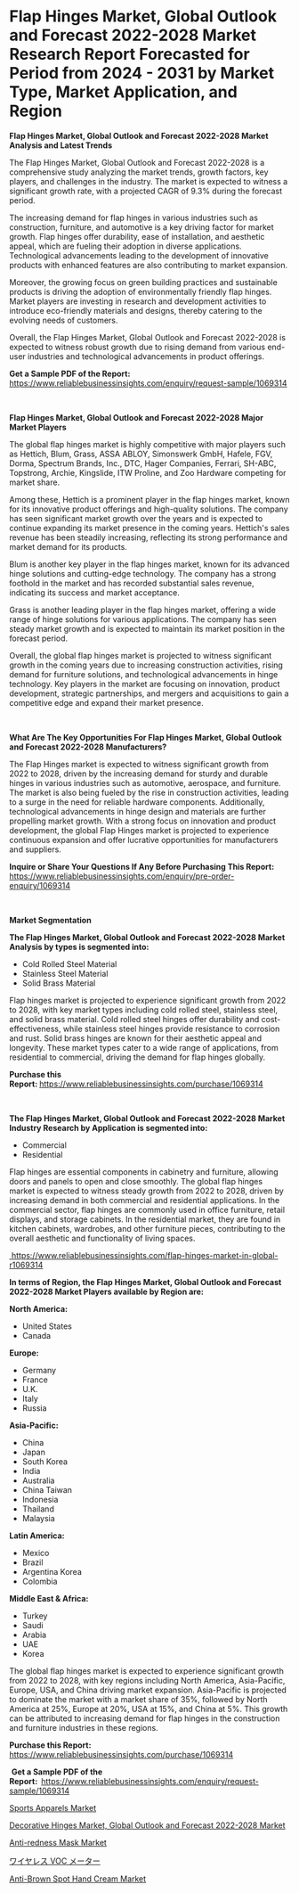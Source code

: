 <p><h1>Flap Hinges Market, Global Outlook and Forecast 2022-2028 Market Research Report Forecasted for Period from 2024 -  2031 by Market Type, Market Application, and Region</h1></p><p><strong>Flap Hinges Market, Global Outlook and Forecast 2022-2028 Market Analysis and Latest Trends</strong></p>
<p><p>The Flap Hinges Market, Global Outlook and Forecast 2022-2028 is a comprehensive study analyzing the market trends, growth factors, key players, and challenges in the industry. The market is expected to witness a significant growth rate, with a projected CAGR of 9.3% during the forecast period.</p><p>The increasing demand for flap hinges in various industries such as construction, furniture, and automotive is a key driving factor for market growth. Flap hinges offer durability, ease of installation, and aesthetic appeal, which are fueling their adoption in diverse applications. Technological advancements leading to the development of innovative products with enhanced features are also contributing to market expansion.</p><p>Moreover, the growing focus on green building practices and sustainable products is driving the adoption of environmentally friendly flap hinges. Market players are investing in research and development activities to introduce eco-friendly materials and designs, thereby catering to the evolving needs of customers.</p><p>Overall, the Flap Hinges Market, Global Outlook and Forecast 2022-2028 is expected to witness robust growth due to rising demand from various end-user industries and technological advancements in product offerings.</p></p>
<p><strong>Get a Sample PDF of the Report:&nbsp;</strong> <a href="https://www.reliablebusinessinsights.com/enquiry/request-sample/1069314">https://www.reliablebusinessinsights.com/enquiry/request-sample/1069314</a></p>
<p>&nbsp;</p>
<p><strong>Flap Hinges Market, Global Outlook and Forecast 2022-2028 Major Market Players</strong></p>
<p><p>The global flap hinges market is highly competitive with major players such as Hettich, Blum, Grass, ASSA ABLOY, Simonswerk GmbH, Hafele, FGV, Dorma, Spectrum Brands, Inc., DTC, Hager Companies, Ferrari, SH-ABC, Topstrong, Archie, Kingslide, ITW Proline, and Zoo Hardware competing for market share.</p><p>Among these, Hettich is a prominent player in the flap hinges market, known for its innovative product offerings and high-quality solutions. The company has seen significant market growth over the years and is expected to continue expanding its market presence in the coming years. Hettich's sales revenue has been steadily increasing, reflecting its strong performance and market demand for its products.</p><p>Blum is another key player in the flap hinges market, known for its advanced hinge solutions and cutting-edge technology. The company has a strong foothold in the market and has recorded substantial sales revenue, indicating its success and market acceptance.</p><p>Grass is another leading player in the flap hinges market, offering a wide range of hinge solutions for various applications. The company has seen steady market growth and is expected to maintain its market position in the forecast period.</p><p>Overall, the global flap hinges market is projected to witness significant growth in the coming years due to increasing construction activities, rising demand for furniture solutions, and technological advancements in hinge technology. Key players in the market are focusing on innovation, product development, strategic partnerships, and mergers and acquisitions to gain a competitive edge and expand their market presence.</p></p>
<p>&nbsp;</p>
<p><strong>What Are The Key Opportunities For Flap Hinges Market, Global Outlook and Forecast 2022-2028 Manufacturers?</strong></p>
<p><p>The Flap Hinges market is expected to witness significant growth from 2022 to 2028, driven by the increasing demand for sturdy and durable hinges in various industries such as automotive, aerospace, and furniture. The market is also being fueled by the rise in construction activities, leading to a surge in the need for reliable hardware components. Additionally, technological advancements in hinge design and materials are further propelling market growth. With a strong focus on innovation and product development, the global Flap Hinges market is projected to experience continuous expansion and offer lucrative opportunities for manufacturers and suppliers.</p></p>
<p><strong>Inquire or Share Your Questions If Any Before Purchasing This Report:</strong> <a href="https://www.reliablebusinessinsights.com/enquiry/pre-order-enquiry/1069314">https://www.reliablebusinessinsights.com/enquiry/pre-order-enquiry/1069314</a></p>
<p>&nbsp;</p>
<p><strong>Market Segmentation</strong></p>
<p><strong>The Flap Hinges Market, Global Outlook and Forecast 2022-2028 Market Analysis by types is segmented into:</strong></p>
<p><ul><li>Cold Rolled Steel Material</li><li>Stainless Steel Material</li><li>Solid Brass Material</li></ul></p>
<p><p>Flap hinges market is projected to experience significant growth from 2022 to 2028, with key market types including cold rolled steel, stainless steel, and solid brass material. Cold rolled steel hinges offer durability and cost-effectiveness, while stainless steel hinges provide resistance to corrosion and rust. Solid brass hinges are known for their aesthetic appeal and longevity. These market types cater to a wide range of applications, from residential to commercial, driving the demand for flap hinges globally.</p></p>
<p><strong>Purchase this Report:&nbsp;</strong><a href="https://www.reliablebusinessinsights.com/purchase/1069314">https://www.reliablebusinessinsights.com/purchase/1069314</a></p>
<p>&nbsp;</p>
<p><strong>The Flap Hinges Market, Global Outlook and Forecast 2022-2028 Market Industry Research by Application is segmented into:</strong></p>
<p><ul><li>Commercial</li><li>Residential</li></ul></p>
<p><p>Flap hinges are essential components in cabinetry and furniture, allowing doors and panels to open and close smoothly. The global flap hinges market is expected to witness steady growth from 2022 to 2028, driven by increasing demand in both commercial and residential applications. In the commercial sector, flap hinges are commonly used in office furniture, retail displays, and storage cabinets. In the residential market, they are found in kitchen cabinets, wardrobes, and other furniture pieces, contributing to the overall aesthetic and functionality of living spaces.</p></p>
<p><a href="https://www.reliablebusinessinsights.com/flap-hinges-market-in-global-r1069314">&nbsp;https://www.reliablebusinessinsights.com/flap-hinges-market-in-global-r1069314</a></p>
<p><strong>In terms of Region, the Flap Hinges Market, Global Outlook and Forecast 2022-2028 Market Players available by Region are:</strong></p>
<p>
    <p> <strong> North America: </strong>
        <ul>
            <li>United States</li>
            <li>Canada</li>
        </ul>
        </p> 
    <p> <strong> Europe: </strong>
        <ul>
            <li>Germany</li>
            <li>France</li>
            <li>U.K.</li>
            <li>Italy</li>
            <li>Russia</li>
        </ul>
        </p> 
    <p> <strong> Asia-Pacific: </strong>
        <ul>
            <li>China</li>
            <li>Japan</li>
            <li>South Korea</li>
            <li>India</li>
            <li>Australia</li>
            <li>China Taiwan</li>
            <li>Indonesia</li>
            <li>Thailand</li>
            <li>Malaysia</li>
        </ul>
        </p> 
    <p> <strong> Latin America: </strong>
        <ul>
            <li>Mexico</li>
            <li>Brazil</li>
            <li>Argentina Korea</li>
            <li>Colombia</li>
        </ul>
        </p> 
    <p> <strong> Middle East & Africa: </strong>
        <ul>
            <li>Turkey</li>
            <li>Saudi</li>
            <li>Arabia</li>
            <li>UAE</li>
            <li>Korea</li>
        </ul>
    </p>
    </p>
<p><p>The global flap hinges market is expected to experience significant growth from 2022 to 2028, with key regions including North America, Asia-Pacific, Europe, USA, and China driving market expansion. Asia-Pacific is projected to dominate the market with a market share of 35%, followed by North America at 25%, Europe at 20%, USA at 15%, and China at 5%. This growth can be attributed to increasing demand for flap hinges in the construction and furniture industries in these regions.</p></p>
<p><strong>Purchase this Report: </strong><a href="https://www.reliablebusinessinsights.com/purchase/1069314">https://www.reliablebusinessinsights.com/purchase/1069314</a></p>
<p>&nbsp;<strong>Get a Sample PDF of the Report:&nbsp;&nbsp;</strong><a href="https://www.reliablebusinessinsights.com/enquiry/request-sample/1069314">https://www.reliablebusinessinsights.com/enquiry/request-sample/1069314</a></p>
<p><strong></strong></p>
<p><p><a href="https://www.linkedin.com/pulse/sports-apparelsnbspmarket-focuses-market-share-size-projected-tillf">Sports Apparels Market</a></p><p><a href="https://github.com/Hazelklievgspy6vdcsmu106w/Market-Research-Report-List-2/blob/main/decorative-hinges-market-global-outlook-and-forecast-2022-2028-market.md">Decorative Hinges Market, Global Outlook and Forecast 2022-2028 Market</a></p><p><a href="https://issuu.com/reportprime-2/docs/anti-redness-mask-market-size-2030.pptx">Anti-redness Mask Market</a></p><p><a href="https://github.com/andym141978/Market-Research-Report-List-1/blob/main/983610385842.md">ワイヤレス VOC メーター</a></p><p><a href="https://issuu.com/reportprime-2/docs/anti-brown-spot-hand-cream-market-size-2030.pptx">Anti-Brown Spot Hand Cream Market</a></p></p>